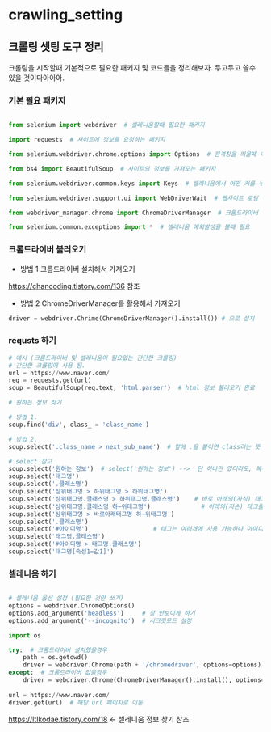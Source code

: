 # crawling_setting

## 크롤링 셋팅 도구 정리

 크롤링을 시작할때 기본적으로 필요한 패키지 및 코드들을 정리해보자. 두고두고 쓸수 있을 것이다아아아.


### 기본 필요 패키지

 ```python
 
 from selenium import webdriver  # 셀레니움할때 필요한 패키지
 
 import requests  # 사이트에 정보를 요청하는 패키지
 
 from selenium.webdriver.chrome.options import Options  # 원격창을 띄울때 여러 옵션을 설정할 때 필요
 
 from bs4 import BeautifulSoup  # 사이트의 정보를 가져오는 패키지
 
 from selenium.webdriver.common.keys import Keys  # 셀레니움에서 어떤 키를 누르게 할때 필요
 
 from selenium.webdriver.support.ui import WebDriverWait  # 웹사이트 로딩 될때까지 기다리게할때 필요
 
 from webdriver_manager.chrome import ChromeDriverManager  # 크롬드라이버 설치에 필요
 
 from selenium.common.exceptions import *  # 셀레니움 예외발생을 볼때 필요
 
 
 ```

<h3>크롬드라이버 불러오기 </h3>

 
 - 방법 1 크롬드라이버 설치해서 가져오기
 
 https://chancoding.tistory.com/136     참조
 
 
 
 - 방법 2 ChromeDriverManager를 활용해서 가져오기
 
 ```python
 driver = webdriver.Chrime(ChromeDriverManager().install()) # 으로 설치
 ```
 
 
<h3>requsts 하기</h3>
 
 
 ```python
 # 예시 (크롬드라이버 및 셀레니움이 필요없는 간단한 크롤링)
 # 간단한 크롤링에 사용 됨.
 url = https://www.naver.com/
 req = requests.get(url)
 soup = BeautifulSoup(req.text, 'html.parser')  # html 정보 불러오기 완료
 
 # 원하는 정보 찾기
 
 # 방법 1.
 soup.find('div', class_ = 'class_name')
 
 # 방법 2.
 soup.select('.class_name > next_sub_name')  # 앞에 .을 붙이면 class라는 뜻
 
 # select 참고 
 soup.select('원하는 정보')  # select('원하는 정보') -->  단 하나만 있더라도, 복수 가능한 형태로 되어있음
 soup.select('태그명')
 soup.select('.클래스명')
 soup.select('상위태그명 > 하위태그명 > 하위태그명')
 soup.select('상위태그명.클래스명 > 하위태그명.클래스명')    # 바로 아래의(자식) 태그를 선택시에는 > 기호를 사용
 soup.select('상위태그명.클래스명 하~위태그명')              # 아래의(자손) 태그를 선택시에는   띄어쓰기 사용
 soup.select('상위태그명 > 바로아래태그명 하~위태그명')     
 soup.select('.클래스명')
 soup.select('#아이디명')                  # 태그는 여러개에 사용 가능하나 아이디는 한번만 사용 가능함! ==> 선택하기 좋음
 soup.select('태그명.클래스명')
 soup.select('#아이디명 > 태그명.클래스명')
 soup.select('태그명[속성1=값1]')
 ```
 
 
 ### 셀레니움 하기
 
 ```python
 
 # 셀레니움 옵션 설정 (필요한 것만 쓰기)
 options = webdriver.ChromeOptions()
 options.add_argument('headless')     # 창 안보이게 하기
 options.add_argument('--incognito')  # 시크릿모드 설정
 
 import os
 
 try:  # 크롬드라이버 설치했을경우
     path = os.getcwd()
     driver = webdriver.Chrome(path + '/chromedriver', options=options)
 except:  # 크롬드라이버 없을경우
     driver = webdriver.Chrome(ChromeDriverManager().install(), options=options)
     
 url = https://www.naver.com/
 driver.get(url)  # 해당 url 페이지로 이동
 ```
 
 https://ltlkodae.tistory.com/18   <- 셀레니움 정보 찾기 참조
 
 



 
